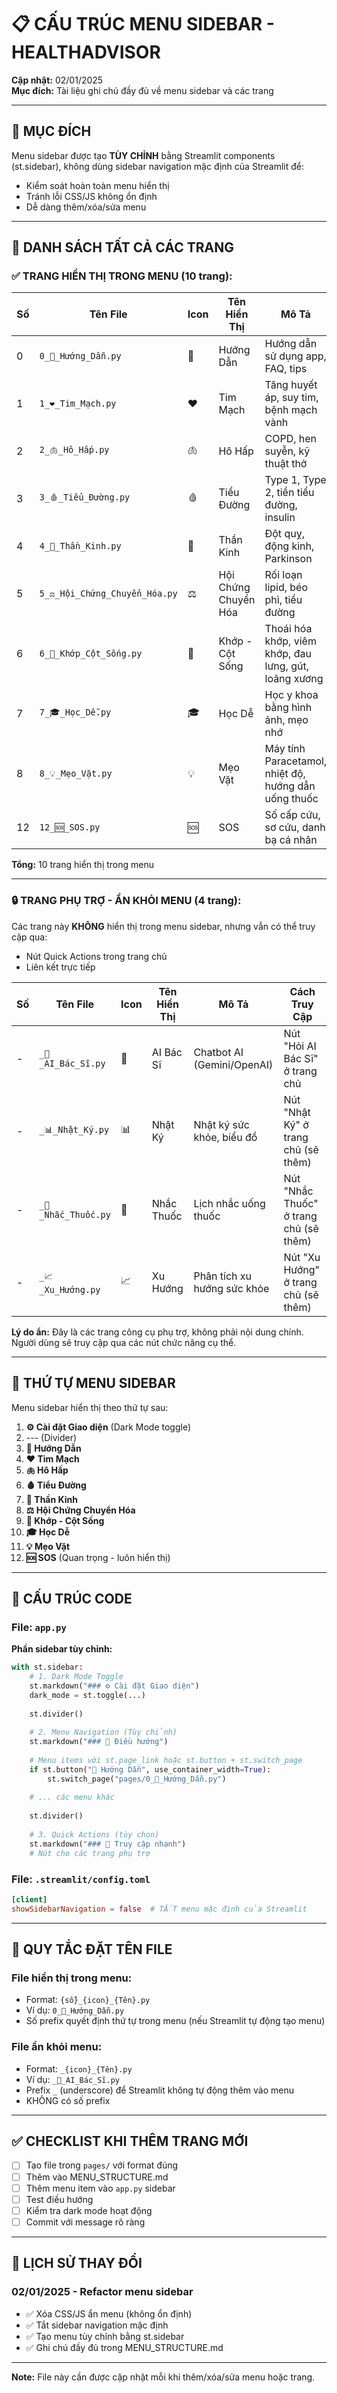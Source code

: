 # 📋 CẤU TRÚC MENU SIDEBAR - HEALTHADVISOR

**Cập nhật:** 02/01/2025  
**Mục đích:** Tài liệu ghi chú đầy đủ về menu sidebar và các trang

---

## 🎯 MỤC ĐÍCH

Menu sidebar được tạo **TÙY CHỈNH** bằng Streamlit components (st.sidebar), không dùng sidebar navigation mặc định của Streamlit để:
- Kiểm soát hoàn toàn menu hiển thị
- Tránh lỗi CSS/JS không ổn định
- Dễ dàng thêm/xóa/sửa menu

---

## 📂 DANH SÁCH TẤT CẢ CÁC TRANG

### ✅ **TRANG HIỂN THỊ TRONG MENU** (10 trang):

| Số | Tên File | Icon | Tên Hiển Thị | Mô Tả |
|---|---|---|---|---|
| 0 | `0_📖_Hướng_Dẫn.py` | 📖 | Hướng Dẫn | Hướng dẫn sử dụng app, FAQ, tips |
| 1 | `1_❤️_Tim_Mạch.py` | ❤️ | Tim Mạch | Tăng huyết áp, suy tim, bệnh mạch vành |
| 2 | `2_🫁_Hô_Hấp.py` | 🫁 | Hô Hấp | COPD, hen suyễn, kỹ thuật thở |
| 3 | `3_🩸_Tiểu_Đường.py` | 🩸 | Tiểu Đường | Type 1, Type 2, tiền tiểu đường, insulin |
| 4 | `4_🧠_Thần_Kinh.py` | 🧠 | Thần Kinh | Đột quỵ, động kinh, Parkinson |
| 5 | `5_⚖️_Hội_Chứng_Chuyển_Hóa.py` | ⚖️ | Hội Chứng Chuyển Hóa | Rối loạn lipid, béo phì, tiểu đường |
| 6 | `6_🦴_Khớp_Cột_Sống.py` | 🦴 | Khớp - Cột Sống | Thoái hóa khớp, viêm khớp, đau lưng, gút, loãng xương |
| 7 | `7_🎓_Học_Dễ.py` | 🎓 | Học Dễ | Học y khoa bằng hình ảnh, mẹo nhớ |
| 8 | `8_💡_Mẹo_Vặt.py` | 💡 | Mẹo Vặt | Máy tính Paracetamol, nhiệt độ, hướng dẫn uống thuốc |
| 12 | `12_🆘_SOS.py` | 🆘 | SOS | Số cấp cứu, sơ cứu, danh bạ cá nhân |

**Tổng:** 10 trang hiển thị trong menu

---

### 🔒 **TRANG PHỤ TRỢ - ẨN KHỎI MENU** (4 trang):

Các trang này **KHÔNG** hiển thị trong menu sidebar, nhưng vẫn có thể truy cập qua:
- Nút Quick Actions trong trang chủ
- Liên kết trực tiếp

| Số | Tên File | Icon | Tên Hiển Thị | Mô Tả | Cách Truy Cập |
|---|---|---|---|---|---|
| - | `_🤖_AI_Bác_Sĩ.py` | 🤖 | AI Bác Sĩ | Chatbot AI (Gemini/OpenAI) | Nút "Hỏi AI Bác Sĩ" ở trang chủ |
| - | `_📊_Nhật_Ký.py` | 📊 | Nhật Ký | Nhật ký sức khỏe, biểu đồ | Nút "Nhật Ký" ở trang chủ (sẽ thêm) |
| - | `_💊_Nhắc_Thuốc.py` | 💊 | Nhắc Thuốc | Lịch nhắc uống thuốc | Nút "Nhắc Thuốc" ở trang chủ (sẽ thêm) |
| - | `_📈_Xu_Hướng.py` | 📈 | Xu Hướng | Phân tích xu hướng sức khỏe | Nút "Xu Hướng" ở trang chủ (sẽ thêm) |

**Lý do ẩn:** Đây là các trang công cụ phụ trợ, không phải nội dung chính. Người dùng sẽ truy cập qua các nút chức năng cụ thể.

---

## 🎨 THỨ TỰ MENU SIDEBAR

Menu sidebar hiển thị theo thứ tự sau:

1. **⚙️ Cài đặt Giao diện** (Dark Mode toggle)
2. --- (Divider)
3. **📖 Hướng Dẫn**
4. **❤️ Tim Mạch**
5. **🫁 Hô Hấp**
6. **🩸 Tiểu Đường**
7. **🧠 Thần Kinh**
8. **⚖️ Hội Chứng Chuyển Hóa**
9. **🦴 Khớp - Cột Sống**
10. **🎓 Học Dễ**
11. **💡 Mẹo Vặt**
12. **🆘 SOS** (Quan trọng - luôn hiển thị)

---

## 🔧 CẤU TRÚC CODE

### File: `app.py`

**Phần sidebar tùy chỉnh:**
```python
with st.sidebar:
    # 1. Dark Mode Toggle
    st.markdown("### ⚙️ Cài đặt Giao diện")
    dark_mode = st.toggle(...)
    
    st.divider()
    
    # 2. Menu Navigation (Tùy chỉnh)
    st.markdown("### 📂 Điều hướng")
    
    # Menu items với st.page_link hoặc st.button + st.switch_page
    if st.button("📖 Hướng Dẫn", use_container_width=True):
        st.switch_page("pages/0_📖_Hướng_Dẫn.py")
    
    # ... các menu khác
    
    st.divider()
    
    # 3. Quick Actions (tùy chọn)
    st.markdown("### 🚀 Truy cập nhanh")
    # Nút cho các trang phụ trợ
```

### File: `.streamlit/config.toml`

```toml
[client]
showSidebarNavigation = false  # TẮT menu mặc định của Streamlit
```

---

## 📝 QUY TẮC ĐẶT TÊN FILE

### File hiển thị trong menu:
- Format: `{số}_{icon}_{Tên}.py`
- Ví dụ: `0_📖_Hướng_Dẫn.py`
- Số prefix quyết định thứ tự trong menu (nếu Streamlit tự động tạo menu)

### File ẩn khỏi menu:
- Format: `_{icon}_{Tên}.py`
- Ví dụ: `_🤖_AI_Bác_Sĩ.py`
- Prefix `_` (underscore) để Streamlit không tự động thêm vào menu
- KHÔNG có số prefix

---

## ✅ CHECKLIST KHI THÊM TRANG MỚI

- [ ] Tạo file trong `pages/` với format đúng
- [ ] Thêm vào MENU_STRUCTURE.md
- [ ] Thêm menu item vào `app.py` sidebar
- [ ] Test điều hướng
- [ ] Kiểm tra dark mode hoạt động
- [ ] Commit với message rõ ràng

---

## 🔄 LỊCH SỬ THAY ĐỔI

### 02/01/2025 - Refactor menu sidebar
- ✅ Xóa CSS/JS ẩn menu (không ổn định)
- ✅ Tắt sidebar navigation mặc định
- ✅ Tạo menu tùy chỉnh bằng st.sidebar
- ✅ Ghi chú đầy đủ trong MENU_STRUCTURE.md

---

**Note:** File này cần được cập nhật mỗi khi thêm/xóa/sửa menu hoặc trang.

